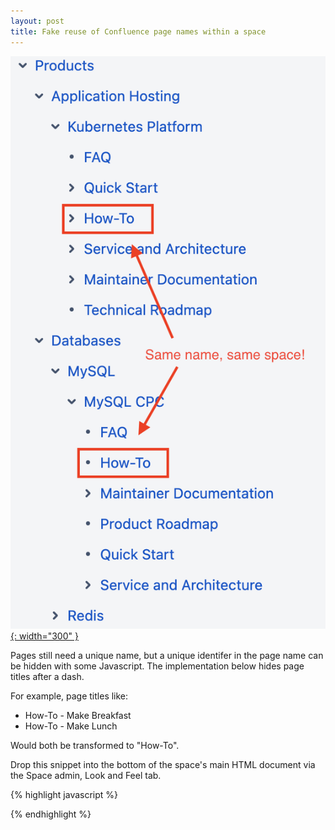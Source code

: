 ```yaml
---
layout: post
title: Fake reuse of Confluence page names within a space
---
```


[![Confluence pages with the same name](/assets/images/2022-02/confluence.png){: width="300" }](/assets/images/2021-02/confluence.png)


Pages still need a unique name, but a unique identifer in the page name can
be hidden with some Javascript. The implementation below hides page titles
after a dash.

For example, page titles like:

* How-To - Make Breakfast
* How-To - Make Lunch

Would both be transformed to "How-To".

Drop this snippet into the bottom of the space's main HTML document via the
Space admin, Look and Feel tab.

{% highlight javascript %}
<script type="text/javascript">
(function() {
    var expr = / - [^-]+$/g;
    function cleanupText() {
       var text = $(this).text().trim();
       if (expr.test(text)) {
          $(this).text(text.replace(expr, ""));
        }
    }
    function cleanup() {
      // Sidebar text
      $('.plugin_pagetree_children_content a').each(cleanupText);
      $('#title-text').each(cleanupText);
    }
    $(document).ready(cleanup);
    $(document).ajaxSuccess(cleanup);
})();
</script>
{% endhighlight %}
